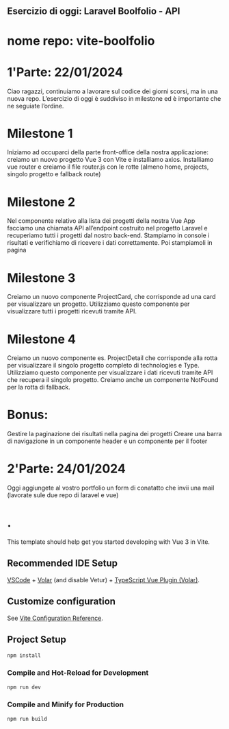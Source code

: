 ## Esercizio di oggi: Laravel Boolfolio - API

# nome repo: vite-boolfolio

# 1'Parte: 22/01/2024

Ciao ragazzi,
continuiamo a lavorare sul codice dei giorni scorsi, ma in una nuova repo.
L’esercizio di oggi è suddiviso in milestone ed è importante che ne seguiate l’ordine.

# Milestone 1
Iniziamo ad occuparci della parte front-office della nostra applicazione: creiamo un nuovo progetto Vue 3 con Vite e installiamo axios.
Installiamo vue router e creiamo il file router.js con le rotte (almeno  home, projects, singolo progetto e fallback route)

 # Milestone 2
Nel componente relativo alla lista dei progetti della nostra Vue App facciamo una chiamata API all’endpoint costruito nel progetto Laravel  e recuperiamo tutti i progetti dal nostro back-end.
Stampiamo in console i risultati e verifichiamo di ricevere i dati correttamente. Poi stampiamoli in pagina

# Milestone 3
Creiamo un nuovo componente ProjectCard, che corrisponde ad una card per visualizzare un progetto. Utilizziamo questo componente per visualizzare tutti i progetti ricevuti tramite API.

# Milestone 4
Creiamo un nuovo componente es. ProjectDetail che corrisponde alla rotta per visualizzare il singolo progetto completo di technologies e Type. Utilizziamo questo componente per visualizzare i dati ricevuti tramite API che recupera il singolo progetto.
Creiamo anche un componente NotFound per la rotta di fallback.

# Bonus:
Gestire la paginazione dei risultati nella pagina dei progetti
Creare una barra di navigazione in un componente header e un componente per il footer

# 2'Parte: 24/01/2024

Oggi aggiungete al vostro portfolio un form di conatatto che invii una mail (lavorate sule due repo di laravel e vue)


# .

This template should help get you started developing with Vue 3 in Vite.

## Recommended IDE Setup

[VSCode](https://code.visualstudio.com/) + [Volar](https://marketplace.visualstudio.com/items?itemName=Vue.volar) (and disable Vetur) + [TypeScript Vue Plugin (Volar)](https://marketplace.visualstudio.com/items?itemName=Vue.vscode-typescript-vue-plugin).

## Customize configuration

See [Vite Configuration Reference](https://vitejs.dev/config/).

## Project Setup

```sh
npm install
```

### Compile and Hot-Reload for Development

```sh
npm run dev
```

### Compile and Minify for Production

```sh
npm run build
```
